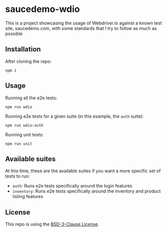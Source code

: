 # saucedemo-wdio

This is a project showcasing the usage of Webdriver.io against a known test site, saucedemo.com, with some standards that I try to follow as much as possible

## Installation

After cloning the repo:

```
npm i
```

## Usage

Running all the e2e tests:

```
npm run wdio
```

Running e2e tests for a given suite (in this example, the `auth` suite):

```
npm run wdio:auth
```

Running unit tests:

```
npm run unit
```

## Available suites

At this time, these are the available suites if you want a more specific set of tests to run:

- `auth`: Runs e2e tests specifically around the login features
- `inventory`: Runs e2e tests specifically around the inventory and product listing features

## License

This repo is using the [BSD-3-Clause License](LICENSE).
